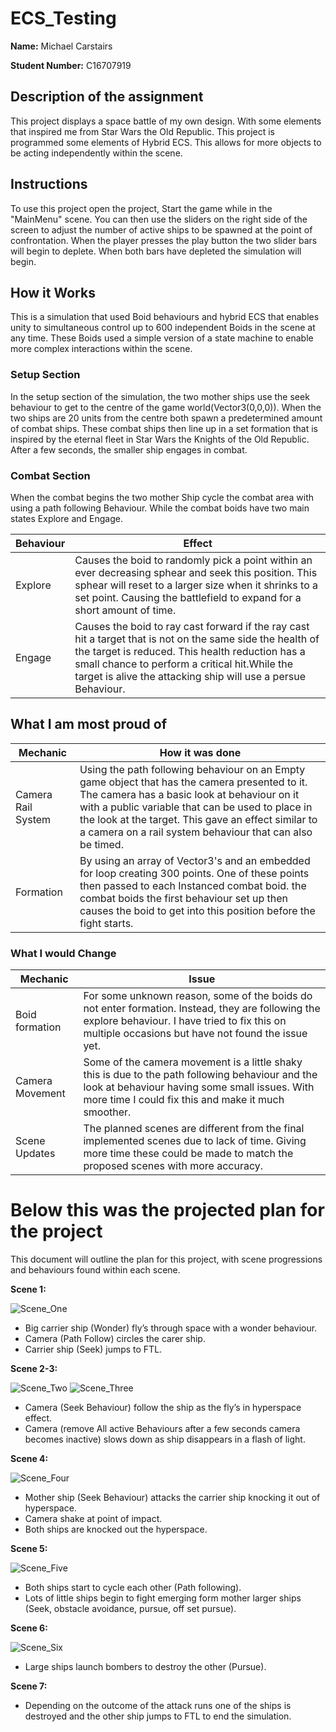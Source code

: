 # ECS_Testing

**Name:** Michael Carstairs

**Student Number:** C16707919

<h2> Description of the assignment </h2>
<p> 
This project displays a space battle of my own design. With some elements that inspired me from Star Wars the Old Republic. This project is programmed some elements of Hybrid ECS. This allows for more objects to be acting independently within the scene. 
</p>

<h2> Instructions </h2>

<p>
To use this project open the project, Start the game while in the "MainMenu" scene. 
You can then use the sliders on the right side of the screen to adjust the number of active ships to be spawned at the point of confrontation. 
When the player presses the play button the two slider bars will begin to deplete. 
When both bars have depleted the simulation will begin.
</p>

<h2>How it Works </h2>
<p>
This is a simulation that used Boid behaviours and hybrid ECS that enables unity to simultaneous control up to 600 independent Boids in the scene at any time. These Boids used a simple version of a state machine to enable more complex interactions within the scene. 
<h3>Setup Section</h3>
In the setup section of the simulation, the two mother ships use the seek behaviour to get to the centre of the game world(Vector3(0,0,0)). 
When the two ships are 20 units from the centre both spawn a predetermined amount of combat ships. These combat ships then line up in a set formation that is inspired by the eternal fleet in Star Wars the Knights of the Old Republic. After a few seconds, the smaller ship engages in combat. </br>
<h3>Combat Section</h3>
When the combat begins the two mother Ship cycle the combat area with using a path following Behaviour. While the combat boids have two main states Explore and Engage. 

|Behaviour| Effect |
|---------|--------|
|Explore  |Causes the boid to randomly pick a point within an ever decreasing sphear and seek this position. This sphear will reset to a larger size when it shrinks to a set point. Causing the battlefield to expand for a short amount of time.|
|Engage   |Causes the boid to ray cast forward if the ray cast hit a target that is not on the same side the health of the target is reduced. This health reduction has a small chance to perform a critical hit.While the target is alive the attacking ship will use a persue Behaviour.|
</p> 
<h2>What I am most proud of</h2>
<p>
 
|Mechanic| How it was done|
|--------|----------------|
|Camera Rail System|Using the path following behaviour on an Empty game object that has the camera presented to it. The camera has a basic look at behaviour on it with a public variable that can be used to place in the look at the target. This gave an effect similar to a camera on a rail system behaviour that can also be timed.|
|Formation|By using an array of Vector3's and an embedded for loop creating 300 points. One of these points then passed to each Instanced combat boid. the combat boids the first behaviour set up then causes the boid to get into this position before the fight starts.|
</p>

<h3> What I would Change</h3>
 <p>
  
|Mechanic|Issue|
|--------|----------------|
|Boid formation|For some unknown reason, some of the boids do not enter formation. Instead, they are following the explore behaviour. I have tried to fix this on multiple occasions but have not found the issue yet.|
|Camera Movement|Some of the camera movement is a little shaky this is due to the path following behaviour and the look at behaviour having some small issues. With more time I could fix this and make it much smoother.|
|Scene Updates|The planned scenes are different from the final implemented scenes due to lack of time. Giving more time these could be made to match the proposed scenes with more accuracy.|

</p>



<h1>Below this was the projected plan for the project</h1>

This document will outline the plan for this project, with scene progressions and behaviours found within each scene. 

**Scene 1:** 

![Scene_One](https://github.com/Ignisdeus/ECS_Testing/blob/master/Images/Scene_One.jpg)
 
-	Big carrier ship (Wonder) fly’s through space with a wonder behaviour. 
-	Camera (Path Follow) circles the carer ship.
-	Carrier ship (Seek) jumps to FTL.

**Scene 2-3:**

  ![Scene_Two](https://github.com/Ignisdeus/ECS_Testing/blob/master/Images/Scene_Two.jpg)
  ![Scene_Three](https://github.com/Ignisdeus/ECS_Testing/blob/master/Images/Scene_Three.jpg)
-	Camera (Seek Behaviour) follow the ship as the fly’s in hyperspace effect. 
-	Camera (remove All active Behaviours after a few seconds camera becomes inactive) slows down as ship disappears in a flash of light. 
 
**Scene 4:** 

 ![Scene_Four](https://github.com/Ignisdeus/ECS_Testing/blob/master/Images/Scene_Four.jpg)
-	Mother ship (Seek Behaviour) attacks the carrier ship knocking it out of hyperspace.
-	Camera shake at point of impact. 
-	Both ships are knocked out the hyperspace. 

**Scene 5:** 

 ![Scene_Five](https://github.com/Ignisdeus/ECS_Testing/blob/master/Images/Scene_Five.jpg)
-	Both ships start to cycle each other (Path following).
-	Lots of little ships begin to fight emerging form mother larger ships (Seek, obstacle avoidance, pursue, off set pursue).

**Scene 6:** 

 ![Scene_Six](https://github.com/Ignisdeus/ECS_Testing/blob/master/Images/Scene_Six.jpg)
-	Large ships launch bombers to destroy the other (Pursue).

**Scene 7:** 

-	Depending on the outcome of the attack runs one of the ships is destroyed and the other ship jumps to FTL to end the simulation. 
 
